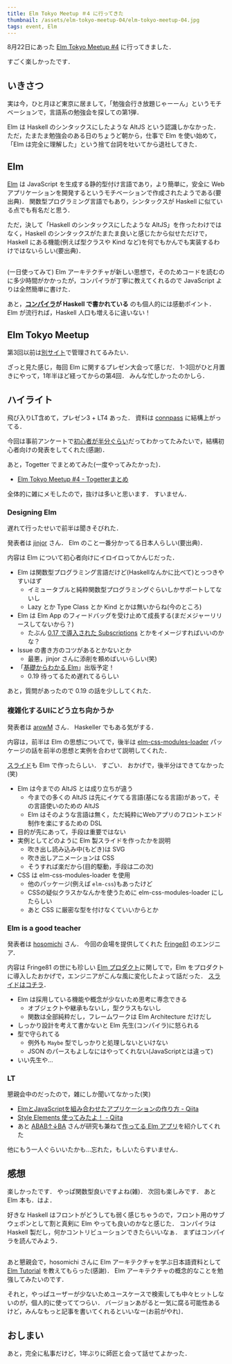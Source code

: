 ```yaml
---
title: Elm Tokyo Meetup ＃4 に行ってきた
thumbnail: /assets/elm-tokyo-meetup-04/elm-tokyo-meetup-04.jpg
tags: event, Elm
---
```


8月22日にあった [Elm Tokyo Meetup \#4](https://elm-tokyo.connpass.com/event/62355/) に行ってきました．

すごく楽しかったです．

## いきさつ

実は今，ひと月ほど東京に居まして，「勉強会行き放題じゃーーん」というモチベーションで，言語系の勉強会を探しての第1弾．

Elm は Haskell のシンタックスにしたような AltJS という認識しかなかった．
ただ，たまたま勉強会のある日のちょうど朝から，仕事で Elm を使い始めて，「Elm は完全に理解した」という捨て台詞を吐いてから退社してきた．

## Elm

[Elm](http://elm-lang.org/) は JavaScript を生成する静的型付け言語であり，より簡単に，安全に Web アプリケーションを開発するというモチベーションで作成されたようである(要出典)．
関数型プログラミング言語でもあり，シンタックスが Haskell に似ている点でも有名だと思う．

ただ，決して「Haskell のシンタックスにしたような AltJS」を作ったわけではなく，Haskell のシンタックスがたまたま良いと感じたから似せただけで，Haskell にある機能(例えば型クラスや Kind など)を何でもかんでも実装するわけではないらしい(要出典)．

##

(一日使ってみて) Elm アーキテクチャが新しい思想で，そのためコードを読むのに多少時間がかかったが，コンパイラが丁寧に教えてくれるので JavaScript よりは全然簡単に書けた．

あと，**[コンパイラ](https://github.com/elm-lang/elm-compiler)が Haskell で書かれている** のも個人的には感動ポイント．
Elm が流行れば，Haskell 人口も増えるに違いない！

## Elm Tokyo Meetup

第3回以前は[別サイト](https://www.meetup.com/ja-JP/Tokyo-Elm-Programming-Meetup/)で管理されてるみたい．

ざっと見た感じ，毎回 Elm に関するプレゼン大会って感じだ．
1-3回がひと月置きにやって，1年半ほど経ってからの第4回．
みんな忙しかったのかしら．

## ハイライト

飛び入りLT含めて，プレゼン3 + LT4 あった．
資料は [connpass](https://elm-tokyo.connpass.com/event/62355/presentation/) に結構上がってる．

今回は事前アンケートで[初心者が半分ぐらい](https://twitter.com/arowM_/status/895086690116616192)だってわかってたみたいで，結構初心者向けの発表をしてくれた(感謝)．

あと，Togetter でまとめてみた(一度やってみたかった)．

- [Elm Tokyo Meetup #4 - Togetterまとめ](https://togetter.com/li/1143310)

全体的に雑にメモしたので，抜けは多いと思います．
すいません．

### Designing Elm

遅れて行ったせいで前半は聞きそびれた．

発表者は [jinjor](https://twitter.com/jinjor) さん．
Elm のこと一番分かってる日本人らしい(要出典)．

内容は Elm について初心者向けにイロイロってかんじだった．

- Elm は関数型プログラミング言語だけど(Haskellなんかに比べて)とっつきやすいはず
    - イミュータブルと純粋関数型プログラミングぐらいしかサポートしてないし
    - Lazy とか Type Class とか Kind とかは無いからね(今のところ)
- Elm は Elm App のフィードバッグを受け止めて成長する(まだメジャーリリースしてないから？)
    - たぶん [0.17 で導入された Subscriptions](http://qiita.com/chuck0523/items/28b07968a941d8d493d2) とかをイメージすればいいのかな？
- Issue の書き方のコツがあるとかないとか
    - 最悪，jinjor さんに添削を頼めばいいらしい(笑)
- 「[基礎からわかる Elm](https://www.amazon.co.jp/dp/4863542224)」出版予定！
    - 0.19 待ってるため遅れてるらしい

あと，質問があったので 0.19 の話を少ししてくれた．

### 複雑化するUIにどう立ち向かうか

発表者は [arowM](https://twitter.com/arowM_) さん．
Haskeller でもある気がする．

内容は，前半は Elm の思想についてで，後半は [elm-css-modules-loader](https://github.com/cultureamp/elm-css-modules-loader) パッケージの話を前半の思想と実例を合わせて説明してくれた．

[スライド](https://arowm.github.io/elm-tokyo4/presentation/ )も Elm で作ったらしい．
すごい．
おかげで，後半分はできてなかった(笑)

- Elm は今までの AltJS とは成り立ちが違う
    - 今までの多くの AltJS は先にイケてる言語(基になる言語)があって，その言語使いのための AltJS
    - Elm はそのような言語は無く，ただ純粋にWebアプリのフロントエンド制作を楽にするための DSL
- 目的が先にあって，手段は重要ではない
- 実例としてどのように Elm 製スライドを作ったかを説明
    - 吹き出し読み込み中(もどき)は SVG
    - 吹き出しアニメーションは CSS
    - そうすれば楽だから(目的駆動，手段は二の次)
- CSS は elm-css-modules-loader を使用
    - 他のパッケージ(例えば `elm-css`)もあったけど
    - CSSの疑似クラスかなんかを使うために elm-css-modules-loader にしたらしい
    - あと CSS に厳密な型を付けなくていいからとか

### Elm is a good teacher

発表者は [hosomichi](https://twitter.com/jshosomichi) さん．
今回の会場を提供してくれた [Fringe81](http://www.fringe81.com/) のエンジニア．

内容は Fringe81 の世にも珍しい [Elm プロダクト](http://fringeneer.hatenablog.com/entry/2017/07/25/225907)に関してで，Elm をプロダクトに導入したおかげで，エンジニアがこんな風に変化したよって話だった．
[スライドはコチラ](https://speakerdeck.com/hosomichi/elm-is-a-good-teacher)．

- Elm は採用している機能や概念が少ないため思考に専念できる
    - オブジェクトや継承もないし，型クラスもないし
    - 関数は全部純粋だし，フレームワークは Elm Architecture だけだし
- しっかり設計を考えて書かないと Elm 先生(コンパイラ)に怒られる
- 型で守られてる
    - 例外も `Maybe` 型でしっかりと処理しないといけない
    - JSON のパースもよしなにはやってくれない(JavaScriptとは違って)
- いい先生や...

### LT

懇親会中のだったので，雑にしか聞いてなかった(笑)

- [ElmとJavaScriptを組み合わせたアプリケーションの作り方 - Qiita](http://qiita.com/boiyaa/items/c5670817f17938b7a755)
- [Style Elements 使ってみたよ！ - Qiita](http://qiita.com/miyamo_madoka/items/7aa9ccf8a3d1d44e9a53)
- あと [ABAB↑↓BA](https://twitter.com/ababupdownba) さんが研究も兼ねて[作ってる Elm アプリ](https://github.com/ababup1192?tab=repositories&q=&type=&language=elm)を紹介してくれた

他にもう一人ぐらいいたかも...忘れた，もしいたらすいません．

## 感想

楽しかったです．
やっぱ関数型良いですよね(雑)．
次回も楽しみです．
あと Elm 本も．はよ．

好きな Haskell はフロントがどうしても弱く感じちゃうので，フロント用のサブウェポンとして割と真剣に Elm やっても良いのかなと感じた．
コンパイラは Haskell 製だし，何かコントリビューションできたらいいなぁ．
まずはコンパイラを読んでみよう．

##

あと懇親会で，hosomichi さんに Elm アーキテクチャを学ぶ日本語資料として [Elm Tutorial](https://www.elm-tutorial.org/jp/) を教えてもらった(感謝)．
Elm アーキテクチャの概念的なことを勉強してみたいのです．

それと，やっぱユーザーが少ないためユースケースで検索しても中々ヒットしないのが，個人的に使っててつらい．
バージョンあがると一気に腐る可能性あるけど，みんなもっと記事を書いてくれるといいなー(お前がやれ)．

## おしまい

あと，完全に私事だけど，1年ぶりに師匠と会って話せてよかった．
